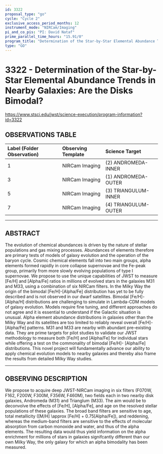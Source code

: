 ```yaml
---
id: 3322
proposal_type: "go"
cycle: "Cycle 2"
exclusive_access_period_months: 12
instrument_mode: "NIRCam/Imaging"
pi_and_co_pis: "PI: David Nataf"
prime_parallel_time_hours: "15.91/0"
program_title: "Determination of the Star-by-Star Elemental Abundance Trends in Nearby Galaxies: Are the Disks Bimodal?"
type: "GO"
---
```

# 3322 - Determination of the Star-by-Star Elemental Abundance Trends in Nearby Galaxies: Are the Disks Bimodal?
https://www.stsci.edu/jwst/science-execution/program-information?id=3322
## OBSERVATIONS TABLE
| Label (Folder Observation) | Observing Template | Science Target      |
| :------------------------- | :----------------- | :------------------ |
| 1                          | NIRCam Imaging     | (2) ANDROMEDA-INNER |
| 3                          | NIRCam Imaging     | (1) ANDROMEDA-OUTER |
| 5                          | NIRCam Imaging     | (3) TRIANGULUM-INNER |
| 7                          | NIRCam Imaging     | (4) TRIANGULUM-OUTER |

---

## ABSTRACT

The evolution of chemical abundances is driven by the nature of stellar populations and gas mixing processes. Abundances of elements therefore are primary tests of models of galaxy evolution and the operation of the baryon cycle. Cosmic chemical elements fall into two main groups, alpha elements formed rapidly in core collapse supernovae and the Fe-peak group, primarily from more slowly evolving populations of type I supernovae. We propose to use the unique capabilities of JWST to measure [Fe/H] and [Alpha/Fe] ratios in millions of evolved stars in the galaxies M31 and M33, using a combination of six NIRCam filters. In the Milky Way the origin of the bimodal [Fe/H]-[Alpha/Fe] distribution has yet to be fully described and is not observed in our dwarf satellites. Bimodal [Fe/H]-[Alpha/H] distributions are challenging to simulate in Lambda-CDM models of galaxy evolution. Models require fine tuning, and different approaches do not agree and it is essential to understand if the Galactic situation is unusual. Alpha element abundance distributions in galaxies other than the Milky Way and its satellites are too limited to reliably reveal overall [Fe/H]-[Alpha/Fe] patterns. M31 and M33 are nearby with abundant pre-existing data. They are prime targets for pilot studies to validate our JWST methodology to measure both [Fe/H] and [Alpha/Fe] for individual stars while offering a test on the commonality of bimodal [Fe/H]- [Alpha/Fe] distributions. This novel project will fundamentally advance our ability to apply chemical evolution models to nearby galaxies and thereby also frame the results from detailed Milky Way studies.

---

## OBSERVING DESCRIPTION

We propose to acquire deep JWST-NIRCam imaging in six filters (F070W, F162, F200W, F300M, F356W, F460M), two fields each in two nearby disk galaxies, Andromeda (M31) and Trianglum (M33). The aim would be to deconvolve the effects of [Fe/H], [Alpha/Fe], and age on the resolved stellar populations of these galaxies. The broad band filters are sensitive to age, total metallicity ([M/H] \approx [Fe/H] + 0.75[Alpha/Fe]), and reddening, whereas the medium-band filters are sensitive to the effects of molecular absorption from carbon monoxide and water, and thus of the alpha elements. The resulting data would thus yield information on the alpha enrichment for millions of stars in galaxies signifcantly different than our own Milky Way, the only galaxy for which an alpha bimodality has been measured.